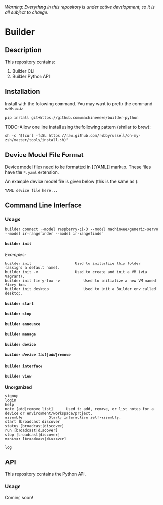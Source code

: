 *Warning: Everything in this repository is under active development, so it is all subject to change.*

# Builder

## Description

This repository contains:

1. Builder CLI
2. Builder Python API

## Installation

Install with the following command. You may want to prefix the command with `sudo`.

```
pip install git+https://github.com/machineeeee/builder-python
```

TODO: Allow one line install using the following pattern (similar to brew):
```
sh -c "$(curl -fsSL https://raw.github.com/robbyrussell/oh-my-zsh/master/tools/install.sh)"
```

## Device Model File Format

Device model files need to be formatted in [[YAML]] markup. These files have the `*.yaml` extension.

An example device model file is given below (this is the same as <path>):

```
YAML device file here...
```

## Command Line Interface

### Usage

```
builder connect --model raspberry-pi-3 --model machineee/generic-servo --model ir-rangefinder --model ir-rangefinder
```

#### `builder init`

_Examples:_
```
builder init					Used to initialize this folder (assigns a default name).
builder init -v					Used to create and init a VM (via Vagrant).
builder init fiery-fox -v			Used to initialize a new VM named fiery-fox.
builder init desktop				Used to init a Builder env called desktop.
```

#### `builder start`
#### `builder stop`
#### `builder announce`
#### `builder manage`

#### `builder device`
##### `builder device list|add|remove`

#### `builder interface`
#### `builder view`

**Unorganized**

```
signup
login
help
note [add|remove|list]		Used to add, remove, or list notes for a device or environment/workspace/project.
assemble			Starts interactive self-assembly.
start [broadcast|discover]
status [broadcast|discover]
run [broadcast|discover]
stop [broadcast|discover]
monitor [broadcast|discover]

log
```
## API

This repository contains the Python API.

### Usage

Coming soon!
